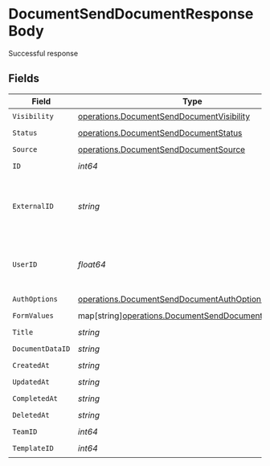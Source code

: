 # DocumentSendDocumentResponseBody

Successful response


## Fields

| Field                                                                                                             | Type                                                                                                              | Required                                                                                                          | Description                                                                                                       |
| ----------------------------------------------------------------------------------------------------------------- | ----------------------------------------------------------------------------------------------------------------- | ----------------------------------------------------------------------------------------------------------------- | ----------------------------------------------------------------------------------------------------------------- |
| `Visibility`                                                                                                      | [operations.DocumentSendDocumentVisibility](../../models/operations/documentsenddocumentvisibility.md)            | :heavy_check_mark:                                                                                                | N/A                                                                                                               |
| `Status`                                                                                                          | [operations.DocumentSendDocumentStatus](../../models/operations/documentsenddocumentstatus.md)                    | :heavy_check_mark:                                                                                                | N/A                                                                                                               |
| `Source`                                                                                                          | [operations.DocumentSendDocumentSource](../../models/operations/documentsenddocumentsource.md)                    | :heavy_check_mark:                                                                                                | N/A                                                                                                               |
| `ID`                                                                                                              | *int64*                                                                                                           | :heavy_check_mark:                                                                                                | N/A                                                                                                               |
| `ExternalID`                                                                                                      | *string*                                                                                                          | :heavy_check_mark:                                                                                                | A custom external ID you can use to identify the document.                                                        |
| `UserID`                                                                                                          | *float64*                                                                                                         | :heavy_check_mark:                                                                                                | The ID of the user that created this document.                                                                    |
| `AuthOptions`                                                                                                     | [operations.DocumentSendDocumentAuthOptions](../../models/operations/documentsenddocumentauthoptions.md)          | :heavy_check_mark:                                                                                                | N/A                                                                                                               |
| `FormValues`                                                                                                      | map[string][operations.DocumentSendDocumentFormValues](../../models/operations/documentsenddocumentformvalues.md) | :heavy_check_mark:                                                                                                | N/A                                                                                                               |
| `Title`                                                                                                           | *string*                                                                                                          | :heavy_check_mark:                                                                                                | N/A                                                                                                               |
| `DocumentDataID`                                                                                                  | *string*                                                                                                          | :heavy_check_mark:                                                                                                | N/A                                                                                                               |
| `CreatedAt`                                                                                                       | *string*                                                                                                          | :heavy_check_mark:                                                                                                | N/A                                                                                                               |
| `UpdatedAt`                                                                                                       | *string*                                                                                                          | :heavy_check_mark:                                                                                                | N/A                                                                                                               |
| `CompletedAt`                                                                                                     | *string*                                                                                                          | :heavy_check_mark:                                                                                                | N/A                                                                                                               |
| `DeletedAt`                                                                                                       | *string*                                                                                                          | :heavy_check_mark:                                                                                                | N/A                                                                                                               |
| `TeamID`                                                                                                          | *int64*                                                                                                           | :heavy_check_mark:                                                                                                | N/A                                                                                                               |
| `TemplateID`                                                                                                      | *int64*                                                                                                           | :heavy_check_mark:                                                                                                | N/A                                                                                                               |